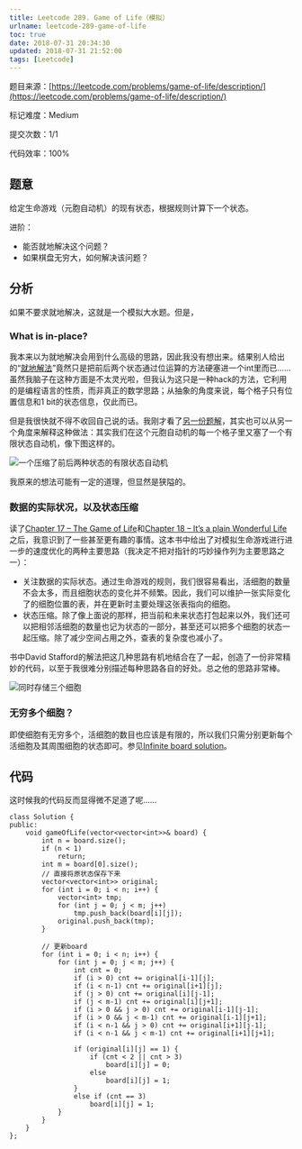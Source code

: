 ```yaml
---
title: Leetcode 289. Game of Life（模拟）
urlname: leetcode-289-game-of-life
toc: true
date: 2018-07-31 20:34:30
updated: 2018-07-31 21:52:00
tags: [Leetcode]
---
```


题目来源：[https://leetcode.com/problems/game-of-life/description/](https://leetcode.com/problems/game-of-life/description/)

标记难度：Medium

提交次数：1/1

代码效率：100%

## 题意

给定生命游戏（元胞自动机）的现有状态，根据规则计算下一个状态。

进阶：

* 能否就地解决这个问题？
* 如果棋盘无穷大，如何解决该问题？

## 分析

如果不要求就地解决，这就是一个模拟大水题。但是，

### What is in-place?

我本来以为就地解决会用到什么高级的思路，因此我没有想出来。结果别人给出的“[就地解法](https://leetcode.com/problems/game-of-life/discuss/73223/Easiest-JAVA-solution-with-explanation)”竟然只是把前后两个状态通过位运算的方法硬塞进一个int里而已……虽然我脑子在这种方面是不太灵光啦，但我认为这只是一种hack的方法，它利用的是编程语言的性质，而非真正的数学思路；从抽象的角度来说，每个格子只有位置信息和1 bit的状态信息，仅此而已。

但是我很快就不得不收回自己说的话。我刚才看了[另一份题解](http://www.cnblogs.com/grandyang/p/4854466.html)，其实也可以从另一个角度来解释这种做法：其实我们在这个元胞自动机的每一个格子里又塞了一个有限状态自动机，像下图这样的。

![一个压缩了前后两种状态的有限状态自动机](simple-automata.jpg)

我原来的想法可能有一定的道理，但显然是狭隘的。

### 数据的实际状况，以及状态压缩

读了[Chapter 17 – The Game of Life](http://www.jagregory.com/abrash-black-book/#chapter-17-the-game-of-life)和[Chapter 18 – It’s a plain Wonderful Life](http://www.jagregory.com/abrash-black-book/#chapter-18-its-a-plain-wonderful-life)之后，我意识到了一些甚至更有趣的事情。这本书中给出了对模拟生命游戏进行进一步的速度优化的两种主要思路（我决定不把对指针的巧妙操作列为主要思路之一）：

* 关注数据的实际状态。通过生命游戏的规则，我们很容易看出，活细胞的数量不会太多，而且细胞状态的变化并不频繁。因此，我们可以维护一张实际变化了的细胞位置的表，并在更新时主要处理这张表指向的细胞。
* 状态压缩。除了像上面说的那样，把当前和未来状态打包起来以外，我们还可以把相邻活细胞的数量也记为状态的一部分，甚至还可以把多个细胞的状态一起压缩。除了减少空间占用之外，查表的复杂度也减小了。

书中David Stafford的解法把这几种思路有机地结合在了一起，创造了一份非常精妙的代码，以至于我很难分别描述每种思路各自的好处。总之他的思路非常棒。

![同时存储三个细胞](cell-triplet.jpg)

### 无穷多个细胞？

即使细胞有无穷多个，活细胞的数目也应该是有限的，所以我们只需分别更新每个活细胞及其周围细胞的状态即可。参见[Infinite board solution](https://leetcode.com/problems/game-of-life/discuss/73217/Infinite-board-solution)。

## 代码

这时候我的代码反而显得微不足道了呢……

```
class Solution {
public:
    void gameOfLife(vector<vector<int>>& board) {
        int n = board.size();
        if (n < 1)
            return;
        int m = board[0].size();
        // 直接将原状态保存下来
        vector<vector<int>> original;
        for (int i = 0; i < n; i++) {
            vector<int> tmp;
            for (int j = 0; j < m; j++)
                tmp.push_back(board[i][j]);
            original.push_back(tmp);
        }

        // 更新board
        for (int i = 0; i < n; i++) {
            for (int j = 0; j < m; j++) {
                int cnt = 0;
                if (i > 0) cnt += original[i-1][j];
                if (i < n-1) cnt += original[i+1][j];
                if (j > 0) cnt += original[i][j-1];
                if (j < m-1) cnt += original[i][j+1];
                if (i > 0 && j > 0) cnt += original[i-1][j-1];
                if (i > 0 && j < m-1) cnt += original[i-1][j+1];
                if (i < n-1 && j > 0) cnt += original[i+1][j-1];
                if (i < n-1 && j < m-1) cnt += original[i+1][j+1];

                if (original[i][j] == 1) {
                    if (cnt < 2 || cnt > 3)
                        board[i][j] = 0;
                    else
                        board[i][j] = 1;
                }
                else if (cnt == 3)
                    board[i][j] = 1;
            }
        }
    }
};
```
